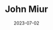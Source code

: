---
title: "John Miur"
cc-type: person
born-on: 1838-04-21
date: 2023-07-02
died-on: 1914-12-24
hashtag: john-miur
tags:
  - American
  - naturalist
  - human being
  - dead at the moment
---
